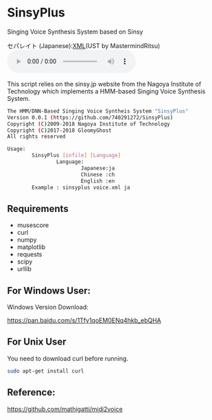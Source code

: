 # SinsyPlus
Singing Voice Synthesis System based on Sinsy

セパレイト (Japanese):[XML](https://raw.githubusercontent.com/740291272/SinsyPlus/win/demo/3.xml)(UST by MastermindRitsu)
<audio controls="controls">
  <source src="https://raw.githubusercontent.com/740291272/SinsyPlus/win/demo/3.ogg" type="audio/ogg" />
Please to <a href="http://gloomyghost.com/SinsyPlus/">project</a> page listen the demo!
</audio>
<br>
<br>
This script relies on the sinsy.jp website from the Nagoya Institute of Technology which implements a HMM-based Singing Voice Synthesis System.

```bash
The HMM/DNN-Based Singing Voice Syntheis System "SinsyPlus"
Version 0.0.1 (https://github.com/740291272/SinsyPlus)
Copyright (C)2009-2018 Nagoya Institute of Technology
Copyright (C)2017-2018 GloomyGhost
All rights reserved

Usage:
        SinsyPlus [infile] [Language]
                Language:
                        Japanese:ja
                        Chinese :ch
                        English :en
        Example : sinsyplus voice.xml ja

```

## Requirements
- musescore
- curl
- numpy
- matplotlib
- requests
- scipy	
- urllib

## For Windows User:
Windows Version Download:

https://pan.baidu.com/s/1Tfy1qoEM0ENq4hkb_ebQHA

## For Unix User 
You need to download curl before running.
```bash
sudo apt-get install curl
```
## Reference:
https://github.com/mathigatti/midi2voice

